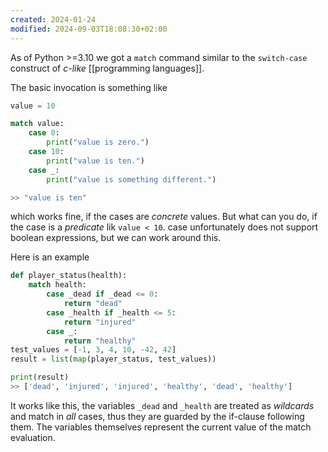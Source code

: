```yaml
---
created: 2024-01-24
modified: 2024-09-03T18:08:30+02:00
---
```



As of Python >=3.10 we got a `match` command similar to the `switch-case` construct of _c-like_ [[programming languages]].

The basic invocation is something like

```python
value = 10

match value:
	case 0:
		print("value is zero.")
	case 10:
		print("value is ten.")
	case _:
		print("value is something different.")

>> "value is ten"
```

which works fine, if the cases are _concrete_ values. But what can you do, if the case is a _predicate_ lik `value < 10`. case unfortunately does not support boolean expressions, but we can work around this.

Here is an example

```python
def player_status(health):
    match health:
        case _dead if _dead <= 0:
            return "dead"
        case _health if _health <= 5:
            return "injured"
        case _:
            return "healthy"
test_values = [-1, 3, 4, 10, -42, 42]
result = list(map(player_status, test_values))

print(result)
>> ['dead', 'injured', 'injured', 'healthy', 'dead', 'healthy']
```

It works like this, the variables `_dead` and `_health` are treated as _wildcards_ and match in _all_ cases, thus they are guarded by the if-clause following them. The variables themselves represent the current value of the match evaluation.
